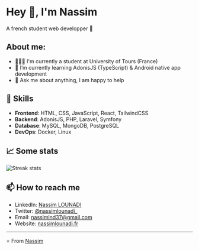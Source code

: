 # Hey 👋, I'm Nassim

A french student web developper 🚀

## About me:

-   👨🏽‍💻 I'm currently a student at University of Tours (France)
-   🌱 I’m currently learning AdonisJS (TypeScript) & Android native app development
-   💬 Ask me about anything, I am happy to help

## 🚀 Skills

-   **Frontend**: HTML, CSS, JavaScript, React, TailwindCSS
-   **Backend**: AdonisJS, PHP, Laravel, Symfony
-   **Database**: MySQL, MongoDB, PostgreSQL
-   **DevOps**: Docker, Linux

## 📈 Some stats

![Streak stats](https://github-readme-streak-stats.herokuapp.com/?user=nassimlnd&theme=radical)

## 📫 How to reach me

-   LinkedIn: [Nassim LOUNADI](https://www.linkedin.com/in/nassimlounadi/)
-   Twitter: [@nassimlounadi\_](https://twitter.com/nassimlounadi_)
-   Email: nassimlnd37@gmail.com
-   Website: [nassimlounadi.fr](https://nassimlounadi.fr)

---

⭐️ From [Nassim](https://nassimlounadi.fr)
